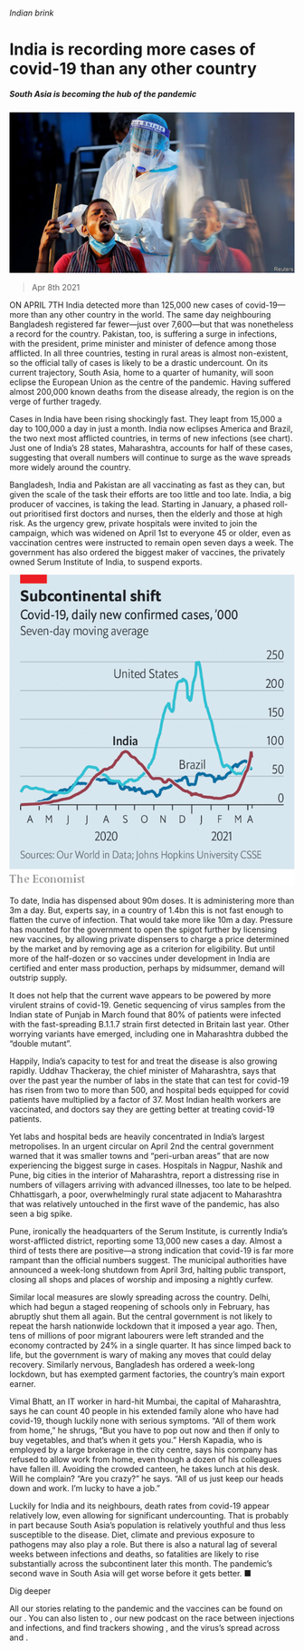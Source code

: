 ###### Indian brink

# India is recording more cases of covid-19 than any other country 

##### South Asia is becoming the hub of the pandemic 

![image](images/20210410_asp005.jpg) 

> Apr 8th 2021 

ON APRIL 7TH India detected more than 125,000 new cases of covid-19—more than any other country in the world. The same day neighbouring Bangladesh registered far fewer—just over 7,600—but that was nonetheless a record for the country. Pakistan, too, is suffering a surge in infections, with the president, prime minister and minister of defence among those afflicted. In all three countries, testing in rural areas is almost non-existent, so the official tally of cases is likely to be a drastic undercount. On its current trajectory, South Asia, home to a quarter of humanity, will soon eclipse the European Union as the centre of the pandemic. Having suffered almost 200,000 known deaths from the disease already, the region is on the verge of further tragedy.

Cases in India have been rising shockingly fast. They leapt from 15,000 a day to 100,000 a day in just a month. India now eclipses America and Brazil, the two next most afflicted countries, in terms of new infections (see chart). Just one of India’s 28 states, Maharashtra, accounts for half of these cases, suggesting that overall numbers will continue to surge as the wave spreads more widely around the country.


Bangladesh, India and Pakistan are all vaccinating as fast as they can, but given the scale of the task their efforts are too little and too late. India, a big producer of vaccines, is taking the lead. Starting in January, a phased roll-out prioritised first doctors and nurses, then the elderly and those at high risk. As the urgency grew, private hospitals were invited to join the campaign, which was widened on April 1st to everyone 45 or older, even as vaccination centres were instructed to remain open seven days a week. The government has also ordered the biggest maker of vaccines, the privately owned Serum Institute of India, to suspend exports. 

![image](images/20210410_ASC399_0.png) 


To date, India has dispensed about 90m doses. It is administering more than 3m a day. But, experts say, in a country of 1.4bn this is not fast enough to flatten the curve of infection. That would take more like 10m a day. Pressure has mounted for the government to open the spigot further by licensing new vaccines, by allowing private dispensers to charge a price determined by the market and by removing age as a criterion for eligibility. But until more of the half-dozen or so vaccines under development in India are certified and enter mass production, perhaps by midsummer, demand will outstrip supply. 

It does not help that the current wave appears to be powered by more virulent strains of covid-19. Genetic sequencing of virus samples from the Indian state of Punjab in March found that 80% of patients were infected with the fast-spreading B.1.1.7 strain first detected in Britain last year. Other worrying variants have emerged, including one in Maharashtra dubbed the “double mutant”. 

Happily, India’s capacity to test for and treat the disease is also growing rapidly. Uddhav Thackeray, the chief minister of Maharashtra, says that over the past year the number of labs in the state that can test for covid-19 has risen from two to more than 500, and hospital beds equipped for covid patients have multiplied by a factor of 37. Most Indian health workers are vaccinated, and doctors say they are getting better at treating covid-19 patients. 

Yet labs and hospital beds are heavily concentrated in India’s largest metropolises. In an urgent circular on April 2nd the central government warned that it was smaller towns and “peri-urban areas” that are now experiencing the biggest surge in cases. Hospitals in Nagpur, Nashik and Pune, big cities in the interior of Maharashtra, report a distressing rise in numbers of villagers arriving with advanced illnesses, too late to be helped. Chhattisgarh, a poor, overwhelmingly rural state adjacent to Maharashtra that was relatively untouched in the first wave of the pandemic, has also seen a big spike.

Pune, ironically the headquarters of the Serum Institute, is currently India’s worst-afflicted district, reporting some 13,000 new cases a day. Almost a third of tests there are positive—a strong indication that covid-19 is far more rampant than the official numbers suggest. The municipal authorities have announced a week-long shutdown from April 3rd, halting public transport, closing all shops and places of worship and imposing a nightly curfew. 

Similar local measures are slowly spreading across the country. Delhi, which had begun a staged reopening of schools only in February, has abruptly shut them all again. But the central government is not likely to repeat the harsh nationwide lockdown that it imposed a year ago. Then, tens of millions of poor migrant labourers were left stranded and the economy contracted by 24% in a single quarter. It has since limped back to life, but the government is wary of making any moves that could delay recovery. Similarly nervous, Bangladesh has ordered a week-long lockdown, but has exempted garment factories, the country’s main export earner. 

Vimal Bhatt, an IT worker in hard-hit Mumbai, the capital of Maharashtra, says he can count 40 people in his extended family alone who have had covid-19, though luckily none with serious symptoms. “All of them work from home,” he shrugs, “But you have to pop out now and then if only to buy vegetables, and that’s when it gets you.” Hersh Kapadia, who is employed by a large brokerage in the city centre, says his company has refused to allow work from home, even though a dozen of his colleagues have fallen ill. Avoiding the crowded canteen, he takes lunch at his desk. Will he complain? “Are you crazy?” he says. “All of us just keep our heads down and work. I’m lucky to have a job.”

Luckily for India and its neighbours, death rates from covid-19 appear relatively low, even allowing for significant undercounting. That is probably in part because South Asia’s population is relatively youthful and thus less susceptible to the disease. Diet, climate and previous exposure to pathogens may also play a role. But there is also a natural lag of several weeks between infections and deaths, so fatalities are likely to rise substantially across the subcontinent later this month. The pandemic’s second wave in South Asia will get worse before it gets better. ■

Dig deeper

All our stories relating to the pandemic and the vaccines can be found on our . You can also listen to , our new podcast on the race between injections and infections, and find trackers showing ,  and the virus’s spread across  and .


